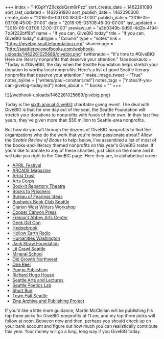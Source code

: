 +++
index = "-KGpYYZ6ckdsQem6rPzz"
sort_create_date = 1462261080
sort_last_updated = 1462291920
sort_publish_date = 1462290300
create_date = "2016-05-03T00:38:00-07:00"
publish_date = "2016-05-03T08:45:00-07:00"
date = "2016-05-03T08:45:00-07:00"
last_updated = "2016-05-03T09:12:00-07:00"
preview_url = "a3b0349b-0d90-4d2b-4194-7b3f222bff8b"
name = "If you can, GiveBIG today"
title = "If you can, GiveBIG today"
subtype = "Column"
type = "notes"
link = "https://givebig.seattlefoundation.org/"
shareimage = "http://seattlereviewofbooks.com/webhook-uploads/1462261025689/givebig.png"
twitterauto = "It's time to #GiveBIG! Here are literary nonprofits that deserve your attention:"
facebookauto = "Today is #GiveBIG, the day when the Seattle Foundation helps stretch your donation to worthy local nonprofits. Here's a list of good Seattle literary nonprofits that deserve your attention."
make_image_tweet = "True"
notes_byline = ["writers/paul-constant.md"]
notes_tags = ["notes/if-you-can-givebig-today.md"]
notes_about = ""
books = ""
+++
<p class="image">![](/webhook-uploads/1462261025689/givebig.png)</p>

Today is the [sixth annual GiveBIG](https://givebig.seattlefoundation.org/) charitable giving event. The deal with GiveBIG is that for one day out of the year, the Seattle Foundation will stretch your donations to nonprofits with funds of their own. In their last five years, they've given more than $56 million to Seattle-area nonprofits. 

But how do you sift through the dozens of GiveBIG nonprofits to find the organizations who do the work that you're most passionate about? Allow the *Seattle Review of Books* to help: below, I've assembled a list of most of the books-and-literacy themed nonprofits on this year's GiveBIG roster. If you'd like to donate to any of these charities, just click on the name and it will take you right to the GiveBIG page. Here they are, in alphabetical order:

* [APRIL Festival](https://givebig.seattlefoundation.org/npo/april)
* [ARCADE Magazine](https://givebig.seattlefoundation.org/npo/arcade)
* [Artist Trust](https://givebig.seattlefoundation.org/npo/artist-trust)
* [Arts Corps](https://givebig.seattlefoundation.org/npo/arts-corps-1)
* [Book-It Repertory Theatre](https://givebig.seattlefoundation.org/npo/book-it-repertory-theatre)
* [Books to Prisoners](https://givebig.seattlefoundation.org/npo/books-to-prisoners)
* [Bureau of Fearless Ideas](https://givebig.seattlefoundation.org/npo/the-greater-seattle-bureau-of-fearless-ideas)
* [Bushwick Book Club Seattle](https://givebig.seattlefoundation.org/npo/bushwick-northwest)
* [Clarion West Writers Workshop](https://givebig.seattlefoundation.org/npo/clarion-west)
* [Copper Canyon Press](https://givebig.seattlefoundation.org/npo/copper-canyon-press)
* [Fremont Abbey Arts Center](https://givebig.seattlefoundation.org/npo/fremont-abbey-arts-center-1)
* [Geek Girl Con]( https://givebig.seattlefoundation.org/npo/geekgirlcon)
* [Hedgebrook](https://givebig.seattlefoundation.org/npo/hedgebrook-foundation)
* [Hollow Earth Radio](https://givebig.seattlefoundation.org/npo/hollow-earth-radio)
* [Humanities Washington](https://givebig.seattlefoundation.org/npo/humanities-washington)
* [Jack Straw Foundation](https://givebig.seattlefoundation.org/npo/jack-straw-foundation)
* [Lit Crawl Seattle](https://givebig.seattlefoundation.org/npo/lit-crawl-seattle)
* [Mineral School](https://givebig.seattlefoundation.org/npo/mineral-school)
* [Old Growth Northwest](https://givebig.seattlefoundation.org/npo/old-growth-northwest)
* [One Reel](https://givebig.seattlefoundation.org/npo/one-reel-1)
* [Pongo Publishing](https://givebig.seattlefoundation.org/npo/pongo-publishing)
* [Richard Hugo House](https://givebig.seattlefoundation.org/npo/richard-hugo-house-1)
* [Seattle Arts and Lectures](https://givebig.seattlefoundation.org/npo/seattle-arts-lectures-1)
* [Seattle Poetics Lab](https://givebig.seattlefoundation.org/npo/splab-seattle-poetics-lab)
* [Short Run](https://givebig.seattlefoundation.org/npo/short-run-seattle)
* [Town Hall Seattle]( https://givebig.seattlefoundation.org/npo/town-hall-association)
* [Zine Archive and Publishing Project](https://givebig.seattlefoundation.org/npo/zine-archive-and-publishing-project)

If you'd like a little more guidance, Martin McClellan will be publishing his top three picks for GiveBIG nonprofits at 11 am, and my top three picks will follow at noon. Between now and then, perhaps you should check up on your bank account and figure out how much you can realistically contribute this year. Your money will go a long, long way if you GiveBIG today.